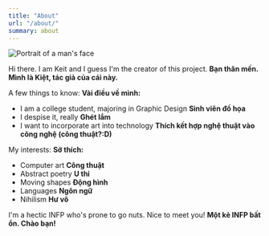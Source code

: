 ```yaml
---
title: "About"
url: "/about/"
summary: about
---
```


![Portrait of a man's face](/img/my%20face%20but%20ugly.jpg "Human")

Hi there. I am Keit and I guess I'm the creator of this project. **Bạn thân mến. Mình là Kiệt, tác giả của cái này.**

A few things to know: **Vài điều về mình:**
- I am a college student, majoring in Graphic Design **Sinh viên đồ họa**
- I despise it, really **Ghét lắm**
- I want to incorporate art into technology **Thích kết hợp nghệ thuật vào công nghệ (công thuật?:D)**

My interests: **Sở thích:**
- Computer art **Công thuật**
- Abstract poetry **U thi**
- Moving shapes **Động hình**
- Languages **Ngôn ngữ**
- Nihilism **Hư vô**

I'm a hectic INFP who's prone to go nuts. Nice to meet you! **Một kẻ INFP bất ổn. Chào bạn!**